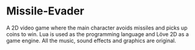 # Missile-Evader
A 2D video game where the main character avoids missiles and picks up coins to win.
Lua is used as the programming language and Löve 2D as a game engine.
All the music, sound effects and graphics are original.
